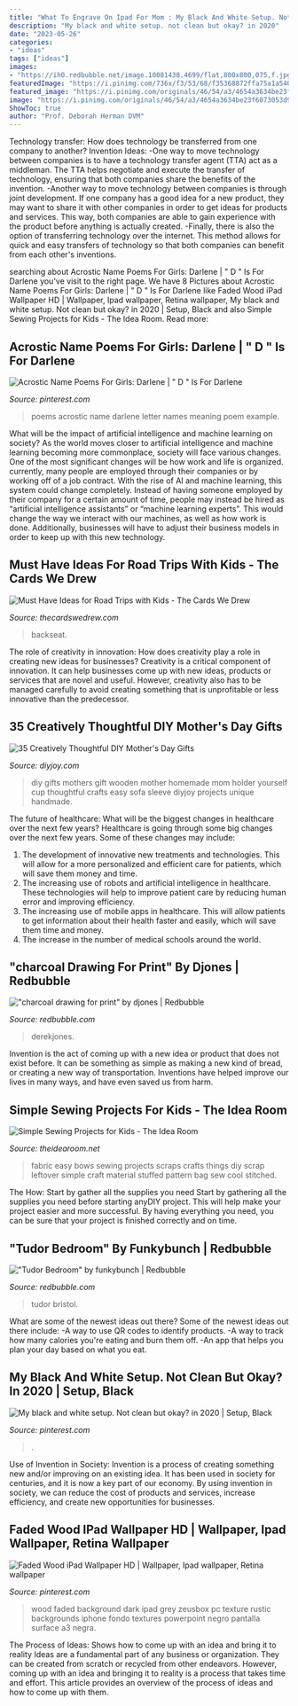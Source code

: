```yaml
---
title: "What To Engrave On Ipad For Mom : My Black And White Setup. Not Clean But Okay? In 2020"
description: "My black and white setup. not clean but okay? in 2020"
date: "2023-05-26"
categories:
- "ideas"
tags: ["ideas"]
images:
- "https://ih0.redbubble.net/image.10081438.4699/flat,800x800,075,f.jpg"
featuredImage: "https://i.pinimg.com/736x/f3/53/68/f35368872ffa75a1a54041b27dbc6afe.jpg"
featured_image: "https://i.pinimg.com/originals/46/54/a3/4654a3634be23f6073053d97f851b5ba.jpg"
image: "https://i.pinimg.com/originals/46/54/a3/4654a3634be23f6073053d97f851b5ba.jpg"
ShowToc: true
author: "Prof. Deborah Herman DVM"
---
```



Technology transfer: How does technology be transferred from one company to another?
Invention Ideas: 
-One way to move technology between companies is to have a technology transfer agent (TTA) act as a middleman. The TTA helps negotiate and execute the transfer of technology, ensuring that both companies share the benefits of the invention. 
-Another way to move technology between companies is through joint development. If one company has a good idea for a new product, they may want to share it with other companies in order to get ideas for products and services. This way, both companies are able to gain experience with the product before anything is actually created. 
-Finally, there is also the option of transferring technology over the internet. This method allows for quick and easy transfers of technology so that both companies can benefit from each other's inventions.

	

		
searching about Acrostic Name Poems For Girls: Darlene | &quot; D &quot; Is For Darlene you've visit to the right page. We have 8 Pictures about Acrostic Name Poems For Girls: Darlene | &quot; D &quot; Is For Darlene like Faded Wood iPad Wallpaper HD | Wallpaper, Ipad wallpaper, Retina wallpaper, My black and white setup. Not clean but okay? in 2020 | Setup, Black and also Simple Sewing Projects for Kids - The Idea Room. Read more:
		
    
## Acrostic Name Poems For Girls: Darlene | &quot; D &quot; Is For Darlene

<img loading=lazy src="https://s-media-cache-ak0.pinimg.com/736x/20/80/d9/2080d94a9d8549fc02ea38ca8c669a9e.jpg" onerror="this.onerror=null;this.src='https://tse2.mm.bing.net/th?id=OIP.tIYu-2pKhd857N0IW4xgvgHaFj&amp;pid=15.1';" alt="Acrostic Name Poems For Girls: Darlene | &quot; D &quot; Is For Darlene">

_Source: pinterest.com_

>poems acrostic name darlene letter names meaning poem example. 

	

What will be the impact of artificial intelligence and machine learning on society?
As the world moves closer to artificial intelligence and machine learning becoming more commonplace, society will face various changes. One of the most significant changes will be how work and life is organized. currently, many people are employed through their companies or by working off of a job contract. With the rise of AI and machine learning, this system could change completely. Instead of having someone employed by their company for a certain amount of time, people may instead be hired as “artificial intelligence assistants” or “machine learning experts”. This would change the way we interact with our machines, as well as how work is done. Additionally, businesses will have to adjust their business models in order to keep up with this new technology.

    
## Must Have Ideas For Road Trips With Kids - The Cards We Drew

<img loading=lazy src="https://thecardswedrew.com/wp-content/uploads/2017/07/91RtzXRhUzL._SL1500_.jpg" onerror="this.onerror=null;this.src='https://tse2.mm.bing.net/th?id=OIP.S4r4NQr-YdeVctdAZgpK1gHaHE&amp;pid=15.1';" alt="Must Have Ideas for Road Trips with Kids - The Cards We Drew">

_Source: thecardswedrew.com_

>backseat. 

	

The role of creativity in innovation: How does creativity play a role in creating new ideas for businesses?
Creativity is a critical component of innovation. It can help businesses come up with new ideas, products or services that are novel and useful. However, creativity also has to be managed carefully to avoid creating something that is unprofitable or less innovative than the predecessor.

    
## 35 Creatively Thoughtful DIY Mother&#039;s Day Gifts

<img loading=lazy src="http://diyjoy.com/wp-content/uploads/2016/04/ooden-Sofa-Sleeve-with-Cup-Holder.jpg" onerror="this.onerror=null;this.src='https://tse3.mm.bing.net/th?id=OIP.ogsHSZh6iZElyeedTm-4OwHaJS&amp;pid=15.1';" alt="35 Creatively Thoughtful DIY Mother&#039;s Day Gifts">

_Source: diyjoy.com_

>diy gifts mothers gift wooden mother homemade mom holder yourself cup thoughtful crafts easy sofa sleeve diyjoy projects unique handmade. 

	

The future of healthcare: What will be the biggest changes in healthcare over the next few years?
Healthcare is going through some big changes over the next few years. Some of these changes may include: 
1. The development of innovative new treatments and technologies. This will allow for a more personalized and efficient care for patients, which will save them money and time. 
2. The increasing use of robots and artificial intelligence in healthcare. These technologies will help to improve patient care by reducing human error and improving efficiency. 
3. The increasing use of mobile apps in healthcare. This will allow patients to get information about their health faster and easily, which will save them time and money. 
4. The increase in the number of medical schools around the world.

    
## &quot;charcoal Drawing For Print&quot; By Djones | Redbubble

<img loading=lazy src="https://ih1.redbubble.net/image.7651132.0453/flat,800x800,075,f.jpg" onerror="this.onerror=null;this.src='https://tse2.mm.bing.net/th?id=OIP.IXeNhcjoXTYv7syeHrMVXQHaHm&amp;pid=15.1';" alt="&quot;charcoal drawing for print&quot; by djones | Redbubble">

_Source: redbubble.com_

>derekjones. 

	

Invention is the act of coming up with a new idea or product that does not exist before. It can be something as simple as making a new kind of bread, or creating a new way of transportation. Inventions have helped improve our lives in many ways, and have even saved us from harm.

    
## Simple Sewing Projects For Kids - The Idea Room

<img loading=lazy src="http://www.theidearoom.net/wp-content/uploads/2016/04/8719416812_481e3cfa1d_z.jpg" onerror="this.onerror=null;this.src='https://tse4.mm.bing.net/th?id=OIP.tOAFoeZoEuXwCuTm4m0SlgHaE8&amp;pid=15.1';" alt="Simple Sewing Projects for Kids - The Idea Room">

_Source: theidearoom.net_

>fabric easy bows sewing projects scraps crafts things diy scrap leftover simple craft material stuffed pattern bag sew cool stitched. 

	

The How: Start by gather all the supplies you need
Start by gathering all the supplies you need before starting anyDIY project. This will help make your project easier and more successful. By having everything you need, you can be sure that your project is finished correctly and on time.

    
## &quot;Tudor Bedroom&quot; By Funkybunch | Redbubble

<img loading=lazy src="https://ih0.redbubble.net/image.10081438.4699/flat,800x800,075,f.jpg" onerror="this.onerror=null;this.src='https://tse4.mm.bing.net/th?id=OIP.jAEJyhX7VlmjyuhC30L-QAHaE6&amp;pid=15.1';" alt="&quot;Tudor Bedroom&quot; by funkybunch | Redbubble">

_Source: redbubble.com_

>tudor bristol. 

	

What are some of the newest ideas out there?
Some of the newest ideas out there include: 
-A way to use QR codes to identify products. 
-A way to track how many calories you're eating and burn them off. 
-An app that helps you plan your day based on what you eat.

    
## My Black And White Setup. Not Clean But Okay? In 2020 | Setup, Black

<img loading=lazy src="https://i.pinimg.com/736x/f3/53/68/f35368872ffa75a1a54041b27dbc6afe.jpg" onerror="this.onerror=null;this.src='https://tse3.mm.bing.net/th?id=OIP.8gZrPVa2ra_EOd13LRudbgHaFj&amp;pid=15.1';" alt="My black and white setup. Not clean but okay? in 2020 | Setup, Black">

_Source: pinterest.com_

>. 

	

Use of Invention in Society:
Invention is a process of creating something new and/or improving on an existing idea. It has been used in society for centuries, and it is now a key part of our economy. By using invention in society, we can reduce the cost of products and services, increase efficiency, and create new opportunities for businesses.

    
## Faded Wood IPad Wallpaper HD | Wallpaper, Ipad Wallpaper, Retina Wallpaper

<img loading=lazy src="https://i.pinimg.com/originals/46/54/a3/4654a3634be23f6073053d97f851b5ba.jpg" onerror="this.onerror=null;this.src='https://tse4.mm.bing.net/th?id=OIP.Tc3xSfQX82YYURl30E1g-AHaHa&amp;pid=15.1';" alt="Faded Wood iPad Wallpaper HD | Wallpaper, Ipad wallpaper, Retina wallpaper">

_Source: pinterest.com_

>wood faded background dark ipad grey zeusbox pc texture rustic backgrounds iphone fondo textures powerpoint negro pantalla surface a3 negra. 

	

The Process of Ideas: Shows how to come up with an idea and bring it to reality
Ideas are a fundamental part of any business or organization. They can be created from scratch or recycled from other endeavors. However, coming up with an idea and bringing it to reality is a process that takes time and effort. This article provides an overview of the process of ideas and how to come up with them.

